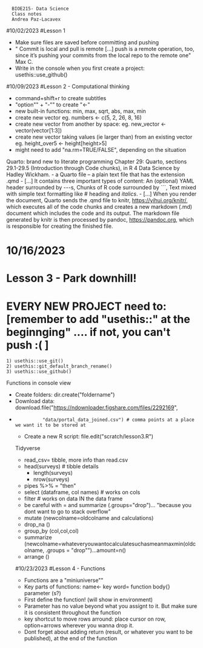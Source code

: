       BIOE215- Data Science 
      Class notes
      Andrea Paz-Lacavex

  #10/02/2023
  #Lesson 1 
  - Make sure files are saved before committing and pushing
  - " Commit is local and pull is remote [...] push is a remote operation, too, since it’s pushing your commits from the local repo to the remote one" Max C.
  - Write in the console when you first create a project: usethis::use_github()

  #10/09/2023
  #Lesson 2 - Computational thinking
  
- command+shift+r to create subtitles
- "option"" + "-"" to create "<-"
- new built-in functions: min, max, sqrt, abs, max, min
- create new vector
    eg. numbers <- c(5, 2, 26, 8, 16)
- create new vector from another by space:
    eg. new_vector <- vector(vector[1:3])
- create new vector taking values (ie larger than) from an existing vector
    eg. height_over5 <- height[height>5]
- might need to add "na.rm=TRUE/FALSE", depending on the situation

Quarto:  brand new to literate programming
   Chapter 29: Quarto, sections 29.1-29.5 (Introduction through Code chunks), in R 4 Data Science by Hadley Wickham.
    - a Quarto file – a plain text file that has the extension .qmd
    -  [...] It contains three important types of content: An (optional) YAML header surrounded by ---s, Chunks of R code surrounded by ```, Text mixed with simple text formatting like # heading and _italics_.
    - [...] When you render the document, Quarto sends the .qmd file to knitr, https://yihui.org/knitr/, which executes all of the code chunks and creates a new markdown (.md) document which includes the code and its output. The markdown file generated by knitr is then processed by pandoc, https://pandoc.org, which is responsible for creating the finished file. 

  # 10/16/2023
  # Lesson 3 - Park downhill!
  
  # EVERY NEW PROJECT need to: [remember to add "usethis::" at the beginnging" .... if not, you can't push :( ]
    1) usethis::use_git()
    2) usethis::git_default_branch_rename()
    3) usethis::use_github()
    
  Functions in console view
  - Create folders:  dir.create("foldername")
  - Download data: download.file("https://ndownloader.figshare.com/files/2292169",
+               "data/portal_data_joined.csv") # comma points at a place we want it to be stored at
  - Create a new R script: file.edit("scratch/lesson3.R")
  
  Tidyverse
  - read_csv= tibble, more info than read.csv
  - head(surveys) # tibble details
    - length(surveys) 
    - nrow(surveys)
  - pipes %>% = "then"
  - select (dataframe, col names) # works on cols
  - filter # works on data IN the data frame
  - be careful with = and summarize (.groups="drop")... "because you dont want to go to stack overflow"
  - mutate (newcolname=oldcolname and calculations)
  - drop_na ()
  - group_by (col,col,col)
  - summarize (newcolname=whateveryouwantocalculatesuchasmeanmaxmin(oldcolname, .groups = "drop"")...amount=n()
  - arrange ()
  
  
  #10/23/2023
  #Lesson 4 - Functions
  
  - Functions are a "miniuniverse""
  - Key parts of functions: 
      name<- 
      key word= function 
      body{}
      parameter (s?)
  - First define the function! (will show in environment)
  - Parameter has no value beyond what you assignt to it. But make sure it is consistent throughout the function
  - key shortcut to move rows arround: place cursor on row, option+arrows wherever you wanna drop it.
  - Dont forget about adding return (result, or whatever you want to be published), at the end of the function
  
  

  
  